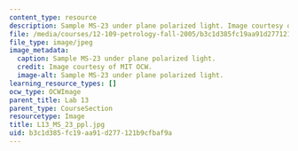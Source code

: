 ```yaml
---
content_type: resource
description: Sample MS-23 under plane polarized light. Image courtesy of MIT OCW.
file: /media/courses/12-109-petrology-fall-2005/b3c1d385fc19aa91d277121b9cfbaf9a_L13_MS_23_ppl.jpg
file_type: image/jpeg
image_metadata:
  caption: Sample MS-23 under plane polarized light.
  credit: Image courtesy of MIT OCW.
  image-alt: Sample MS-23 under plane polarized light.
learning_resource_types: []
ocw_type: OCWImage
parent_title: Lab 13
parent_type: CourseSection
resourcetype: Image
title: L13_MS_23_ppl.jpg
uid: b3c1d385-fc19-aa91-d277-121b9cfbaf9a
---
```

